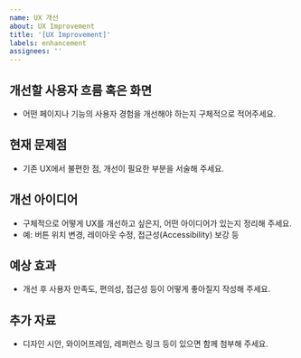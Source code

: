 ```yaml
---
name: UX 개선
about: UX Improvement
title: '[UX Improvement]'
labels: enhancement
assignees: ''
---
```



## 개선할 사용자 흐름 혹은 화면

- 어떤 페이지나 기능의 사용자 경험을 개선해야 하는지 구체적으로 적어주세요.

## 현재 문제점

- 기존 UX에서 불편한 점, 개선이 필요한 부분을 서술해 주세요.

## 개선 아이디어

- 구체적으로 어떻게 UX를 개선하고 싶은지, 어떤 아이디어가 있는지 정리해 주세요.
- 예: 버튼 위치 변경, 레이아웃 수정, 접근성(Accessibility) 보강 등

## 예상 효과

- 개선 후 사용자 만족도, 편의성, 접근성 등이 어떻게 좋아질지 작성해 주세요.

## 추가 자료

- 디자인 시안, 와이어프레임, 레퍼런스 링크 등이 있으면 함께 첨부해 주세요.
